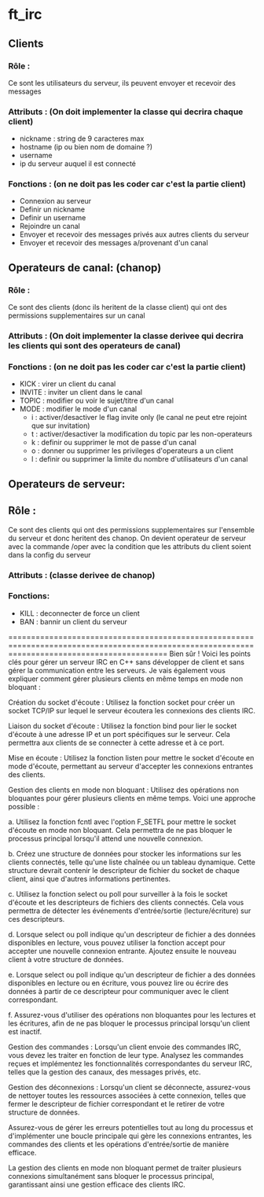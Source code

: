 # ft_irc

## Clients
### Rôle :
Ce sont les utilisateurs du serveur, ils peuvent envoyer et recevoir des messages
### Attributs : (On doit implementer la classe qui decrira chaque client)
- nickname : string de 9 caracteres max
- hostname (ip ou bien nom de domaine ?)
- username
- ip du serveur auquel il est connecté
### Fonctions : (on ne doit pas les coder car c'est la partie client) 
- Connexion au serveur
- Definir un nickname
- Definir un username
- Rejoindre un canal
- Envoyer et recevoir des messages privés aux autres clients du serveur
- Envoyer et recevoir des messages a/provenant d'un canal

## Operateurs de canal: (chanop)
### Rôle :
Ce sont des clients (donc ils heritent de la classe client) qui ont des permissions supplementaires sur un canal
### Attributs : (On doit implementer la classe derivee qui decrira les clients qui sont des operateurs de canal)

### Fonctions : (on ne doit pas les coder car c'est la partie client)
- KICK : virer un client du canal
- INVITE : inviter un client dans le canal
- TOPIC : modifier ou voir le sujet/titre d'un canal
- MODE : modifier le mode d'un canal
    - i : activer/desactiver le flag invite only (le canal ne peut etre rejoint que sur invitation)
    - t : activer/desactiver la modification du topic par les non-operateurs
    - k : definir ou supprimer le mot de passe d'un canal
    - o : donner ou supprimer les privileges d'operateurs a un client
    - l : definir ou supprimer la limite du nombre d'utilisateurs d'un canal

## Operateurs de serveur:
## Rôle :
Ce sont des clients qui ont des permissions supplementaires sur l'ensemble du serveur et donc heritent des chanop. On devient operateur de serveur avec la commande /oper avec la condition que les attributs du client soient dans la config du serveur
### Attributs : (classe derivee de chanop)

### Fonctions:
- KILL : deconnecter de force un client
- BAN : bannir un client du serveur

===============================================================================================================================================
Bien sûr ! Voici les points clés pour gérer un serveur IRC en C++ sans développer de client et sans gérer la communication entre les serveurs. Je vais également vous expliquer comment gérer plusieurs clients en même temps en mode non bloquant :

Création du socket d'écoute : Utilisez la fonction socket pour créer un socket TCP/IP sur lequel le serveur écoutera les connexions des clients IRC.

Liaison du socket d'écoute : Utilisez la fonction bind pour lier le socket d'écoute à une adresse IP et un port spécifiques sur le serveur. Cela permettra aux clients de se connecter à cette adresse et à ce port.

Mise en écoute : Utilisez la fonction listen pour mettre le socket d'écoute en mode d'écoute, permettant au serveur d'accepter les connexions entrantes des clients.

Gestion des clients en mode non bloquant : Utilisez des opérations non bloquantes pour gérer plusieurs clients en même temps. Voici une approche possible :

a. Utilisez la fonction fcntl avec l'option F_SETFL pour mettre le socket d'écoute en mode non bloquant. Cela permettra de ne pas bloquer le processus principal lorsqu'il attend une nouvelle connexion.

b. Créez une structure de données pour stocker les informations sur les clients connectés, telle qu'une liste chaînée ou un tableau dynamique. Cette structure devrait contenir le descripteur de fichier du socket de chaque client, ainsi que d'autres informations pertinentes.

c. Utilisez la fonction select ou poll pour surveiller à la fois le socket d'écoute et les descripteurs de fichiers des clients connectés. Cela vous permettra de détecter les événements d'entrée/sortie (lecture/écriture) sur ces descripteurs.

d. Lorsque select ou poll indique qu'un descripteur de fichier a des données disponibles en lecture, vous pouvez utiliser la fonction accept pour accepter une nouvelle connexion entrante. Ajoutez ensuite le nouveau client à votre structure de données.

e. Lorsque select ou poll indique qu'un descripteur de fichier a des données disponibles en lecture ou en écriture, vous pouvez lire ou écrire des données à partir de ce descripteur pour communiquer avec le client correspondant.

f. Assurez-vous d'utiliser des opérations non bloquantes pour les lectures et les écritures, afin de ne pas bloquer le processus principal lorsqu'un client est inactif.

Gestion des commandes : Lorsqu'un client envoie des commandes IRC, vous devez les traiter en fonction de leur type. Analysez les commandes reçues et implémentez les fonctionnalités correspondantes du serveur IRC, telles que la gestion des canaux, des messages privés, etc.

Gestion des déconnexions : Lorsqu'un client se déconnecte, assurez-vous de nettoyer toutes les ressources associées à cette connexion, telles que fermer le descripteur de fichier correspondant et le retirer de votre structure de données.

Assurez-vous de gérer les erreurs potentielles tout au long du processus et d'implémenter une boucle principale qui gère les connexions entrantes, les commandes des clients et les opérations d'entrée/sortie de manière efficace.

La gestion des clients en mode non bloquant permet de traiter plusieurs connexions simultanément sans bloquer le processus principal, garantissant ainsi une gestion efficace des clients IRC.
